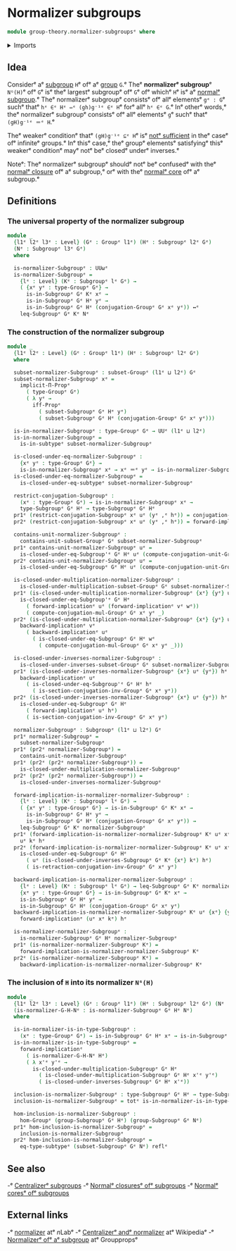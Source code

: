 # Normalizer subgroups

```agda
module group-theory.normalizer-subgroupsᵉ where
```

<details><summary>Imports</summary>

```agda
open import foundation.dependent-pair-typesᵉ
open import foundation.equality-dependent-pair-typesᵉ
open import foundation.functoriality-dependent-pair-typesᵉ
open import foundation.identity-typesᵉ
open import foundation.logical-equivalencesᵉ
open import foundation.propositionsᵉ
open import foundation.subtypesᵉ
open import foundation.universe-levelsᵉ

open import group-theory.conjugationᵉ
open import group-theory.groupsᵉ
open import group-theory.homomorphisms-groupsᵉ
open import group-theory.subgroupsᵉ
open import group-theory.subsets-groupsᵉ
```

</details>

## Idea

Considerᵉ aᵉ [subgroup](group-theory.subgroups.mdᵉ) `H`ᵉ ofᵉ aᵉ
[group](group-theory.groups.mdᵉ) `G`.ᵉ Theᵉ **normalizerᵉ subgroup**ᵉ `Nᴳ(H)`ᵉ ofᵉ `G`ᵉ
isᵉ theᵉ largestᵉ subgroupᵉ ofᵉ `G`ᵉ ofᵉ whichᵉ `H`ᵉ isᵉ aᵉ
[normalᵉ subgroup](group-theory.normal-subgroups.md).ᵉ Theᵉ normalizerᵉ subgroupᵉ
consistsᵉ ofᵉ allᵉ elementsᵉ `gᵉ : G`ᵉ suchᵉ thatᵉ `hᵉ ∈ᵉ Hᵉ ⇔ᵉ (gh)g⁻¹ᵉ ∈ᵉ H`ᵉ forᵉ allᵉ
`hᵉ ∈ᵉ G`.ᵉ Inᵉ otherᵉ words,ᵉ theᵉ normalizerᵉ subgroupᵉ consistsᵉ ofᵉ allᵉ elementsᵉ `g`ᵉ
suchᵉ thatᵉ `(gH)g⁻¹ᵉ ＝ᵉ H`.ᵉ

Theᵉ weakerᵉ conditionᵉ thatᵉ `(gH)g⁻¹ᵉ ⊆ᵉ H`ᵉ isᵉ
[notᵉ sufficient](https://math.stackexchange.com/q/107862ᵉ) in theᵉ caseᵉ ofᵉ
infiniteᵉ groups.ᵉ Inᵉ thisᵉ case,ᵉ theᵉ groupᵉ elementsᵉ satisfyingᵉ thisᵉ weakerᵉ
conditionᵉ mayᵉ notᵉ beᵉ closedᵉ underᵉ inverses.ᵉ

Noteᵉ: Theᵉ normalizerᵉ subgroupᵉ shouldᵉ notᵉ beᵉ confusedᵉ with theᵉ
[normalᵉ closure](group-theory.normal-closures-subgroups.mdᵉ) ofᵉ aᵉ subgroup,ᵉ orᵉ
with theᵉ [normalᵉ core](group-theory.normal-cores-subgroups.mdᵉ) ofᵉ aᵉ subgroup.ᵉ

## Definitions

### The universal property of the normalizer subgroup

```agda
module _
  {l1ᵉ l2ᵉ l3ᵉ : Level} (Gᵉ : Groupᵉ l1ᵉ) (Hᵉ : Subgroupᵉ l2ᵉ Gᵉ)
  (Nᵉ : Subgroupᵉ l3ᵉ Gᵉ)
  where

  is-normalizer-Subgroupᵉ : UUωᵉ
  is-normalizer-Subgroupᵉ =
    {lᵉ : Level} (Kᵉ : Subgroupᵉ lᵉ Gᵉ) →
    ( {xᵉ yᵉ : type-Groupᵉ Gᵉ} →
      is-in-Subgroupᵉ Gᵉ Kᵉ xᵉ →
      is-in-Subgroupᵉ Gᵉ Hᵉ yᵉ →
      is-in-Subgroupᵉ Gᵉ Hᵉ (conjugation-Groupᵉ Gᵉ xᵉ yᵉ)) ↔ᵉ
    leq-Subgroupᵉ Gᵉ Kᵉ Nᵉ
```

### The construction of the normalizer subgroup

```agda
module _
  {l1ᵉ l2ᵉ : Level} (Gᵉ : Groupᵉ l1ᵉ) (Hᵉ : Subgroupᵉ l2ᵉ Gᵉ)
  where

  subset-normalizer-Subgroupᵉ : subset-Groupᵉ (l1ᵉ ⊔ l2ᵉ) Gᵉ
  subset-normalizer-Subgroupᵉ xᵉ =
    implicit-Π-Propᵉ
      ( type-Groupᵉ Gᵉ)
      ( λ yᵉ →
        iff-Propᵉ
          ( subset-Subgroupᵉ Gᵉ Hᵉ yᵉ)
          ( subset-Subgroupᵉ Gᵉ Hᵉ (conjugation-Groupᵉ Gᵉ xᵉ yᵉ)))

  is-in-normalizer-Subgroupᵉ : type-Groupᵉ Gᵉ → UUᵉ (l1ᵉ ⊔ l2ᵉ)
  is-in-normalizer-Subgroupᵉ =
    is-in-subtypeᵉ subset-normalizer-Subgroupᵉ

  is-closed-under-eq-normalizer-Subgroupᵉ :
    {xᵉ yᵉ : type-Groupᵉ Gᵉ} →
    is-in-normalizer-Subgroupᵉ xᵉ → xᵉ ＝ᵉ yᵉ → is-in-normalizer-Subgroupᵉ yᵉ
  is-closed-under-eq-normalizer-Subgroupᵉ =
    is-closed-under-eq-subtypeᵉ subset-normalizer-Subgroupᵉ

  restrict-conjugation-Subgroupᵉ :
    (xᵉ : type-Groupᵉ Gᵉ) → is-in-normalizer-Subgroupᵉ xᵉ →
    type-Subgroupᵉ Gᵉ Hᵉ → type-Subgroupᵉ Gᵉ Hᵉ
  pr1ᵉ (restrict-conjugation-Subgroupᵉ xᵉ uᵉ (yᵉ ,ᵉ hᵉ)) = conjugation-Groupᵉ Gᵉ xᵉ yᵉ
  pr2ᵉ (restrict-conjugation-Subgroupᵉ xᵉ uᵉ (yᵉ ,ᵉ hᵉ)) = forward-implicationᵉ uᵉ hᵉ

  contains-unit-normalizer-Subgroupᵉ :
    contains-unit-subset-Groupᵉ Gᵉ subset-normalizer-Subgroupᵉ
  pr1ᵉ contains-unit-normalizer-Subgroupᵉ uᵉ =
    is-closed-under-eq-Subgroup'ᵉ Gᵉ Hᵉ uᵉ (compute-conjugation-unit-Groupᵉ Gᵉ _)
  pr2ᵉ contains-unit-normalizer-Subgroupᵉ uᵉ =
    is-closed-under-eq-Subgroupᵉ Gᵉ Hᵉ uᵉ (compute-conjugation-unit-Groupᵉ Gᵉ _)

  is-closed-under-multiplication-normalizer-Subgroupᵉ :
    is-closed-under-multiplication-subset-Groupᵉ Gᵉ subset-normalizer-Subgroupᵉ
  pr1ᵉ (is-closed-under-multiplication-normalizer-Subgroupᵉ {xᵉ} {yᵉ} uᵉ vᵉ) wᵉ =
    is-closed-under-eq-Subgroup'ᵉ Gᵉ Hᵉ
      ( forward-implicationᵉ uᵉ (forward-implicationᵉ vᵉ wᵉ))
      ( compute-conjugation-mul-Groupᵉ Gᵉ xᵉ yᵉ _)
  pr2ᵉ (is-closed-under-multiplication-normalizer-Subgroupᵉ {xᵉ} {yᵉ} uᵉ vᵉ) wᵉ =
    backward-implicationᵉ vᵉ
      ( backward-implicationᵉ uᵉ
        ( is-closed-under-eq-Subgroupᵉ Gᵉ Hᵉ wᵉ
          ( compute-conjugation-mul-Groupᵉ Gᵉ xᵉ yᵉ _)))

  is-closed-under-inverses-normalizer-Subgroupᵉ :
    is-closed-under-inverses-subset-Groupᵉ Gᵉ subset-normalizer-Subgroupᵉ
  pr1ᵉ (is-closed-under-inverses-normalizer-Subgroupᵉ {xᵉ} uᵉ {yᵉ}) hᵉ =
    backward-implicationᵉ uᵉ
      ( is-closed-under-eq-Subgroup'ᵉ Gᵉ Hᵉ hᵉ
        ( is-section-conjugation-inv-Groupᵉ Gᵉ xᵉ yᵉ))
  pr2ᵉ (is-closed-under-inverses-normalizer-Subgroupᵉ {xᵉ} uᵉ {yᵉ}) hᵉ =
    is-closed-under-eq-Subgroupᵉ Gᵉ Hᵉ
      ( forward-implicationᵉ uᵉ hᵉ)
      ( is-section-conjugation-inv-Groupᵉ Gᵉ xᵉ yᵉ)

  normalizer-Subgroupᵉ : Subgroupᵉ (l1ᵉ ⊔ l2ᵉ) Gᵉ
  pr1ᵉ normalizer-Subgroupᵉ =
    subset-normalizer-Subgroupᵉ
  pr1ᵉ (pr2ᵉ normalizer-Subgroupᵉ) =
    contains-unit-normalizer-Subgroupᵉ
  pr1ᵉ (pr2ᵉ (pr2ᵉ normalizer-Subgroupᵉ)) =
    is-closed-under-multiplication-normalizer-Subgroupᵉ
  pr2ᵉ (pr2ᵉ (pr2ᵉ normalizer-Subgroupᵉ)) =
    is-closed-under-inverses-normalizer-Subgroupᵉ

  forward-implication-is-normalizer-normalizer-Subgroupᵉ :
    {lᵉ : Level} (Kᵉ : Subgroupᵉ lᵉ Gᵉ) →
    ( {xᵉ yᵉ : type-Groupᵉ Gᵉ} → is-in-Subgroupᵉ Gᵉ Kᵉ xᵉ →
      is-in-Subgroupᵉ Gᵉ Hᵉ yᵉ →
      is-in-Subgroupᵉ Gᵉ Hᵉ (conjugation-Groupᵉ Gᵉ xᵉ yᵉ)) →
    leq-Subgroupᵉ Gᵉ Kᵉ normalizer-Subgroupᵉ
  pr1ᵉ (forward-implication-is-normalizer-normalizer-Subgroupᵉ Kᵉ uᵉ xᵉ kᵉ {yᵉ}) hᵉ =
    uᵉ kᵉ hᵉ
  pr2ᵉ (forward-implication-is-normalizer-normalizer-Subgroupᵉ Kᵉ uᵉ xᵉ kᵉ {yᵉ}) hᵉ =
    is-closed-under-eq-Subgroupᵉ Gᵉ Hᵉ
      ( uᵉ (is-closed-under-inverses-Subgroupᵉ Gᵉ Kᵉ {xᵉ} kᵉ) hᵉ)
      ( is-retraction-conjugation-inv-Groupᵉ Gᵉ xᵉ yᵉ)

  backward-implication-is-normalizer-normalizer-Subgroupᵉ :
    {lᵉ : Level} (Kᵉ : Subgroupᵉ lᵉ Gᵉ) → leq-Subgroupᵉ Gᵉ Kᵉ normalizer-Subgroupᵉ →
    {xᵉ yᵉ : type-Groupᵉ Gᵉ} → is-in-Subgroupᵉ Gᵉ Kᵉ xᵉ →
    is-in-Subgroupᵉ Gᵉ Hᵉ yᵉ →
    is-in-Subgroupᵉ Gᵉ Hᵉ (conjugation-Groupᵉ Gᵉ xᵉ yᵉ)
  backward-implication-is-normalizer-normalizer-Subgroupᵉ Kᵉ uᵉ {xᵉ} {yᵉ} kᵉ hᵉ =
    forward-implicationᵉ (uᵉ xᵉ kᵉ) hᵉ

  is-normalizer-normalizer-Subgroupᵉ :
    is-normalizer-Subgroupᵉ Gᵉ Hᵉ normalizer-Subgroupᵉ
  pr1ᵉ (is-normalizer-normalizer-Subgroupᵉ Kᵉ) =
    forward-implication-is-normalizer-normalizer-Subgroupᵉ Kᵉ
  pr2ᵉ (is-normalizer-normalizer-Subgroupᵉ Kᵉ) =
    backward-implication-is-normalizer-normalizer-Subgroupᵉ Kᵉ
```

### The inclusion of `H` into its normalizer `Nᴳ(H)`

```agda
module _
  {l1ᵉ l2ᵉ l3ᵉ : Level} (Gᵉ : Groupᵉ l1ᵉ) (Hᵉ : Subgroupᵉ l2ᵉ Gᵉ) (Nᵉ : Subgroupᵉ l3ᵉ Gᵉ)
  (is-normalizer-G-H-Nᵉ : is-normalizer-Subgroupᵉ Gᵉ Hᵉ Nᵉ)
  where

  is-in-normalizer-is-in-type-Subgroupᵉ :
    (xᵉ : type-Groupᵉ Gᵉ) → is-in-Subgroupᵉ Gᵉ Hᵉ xᵉ → is-in-Subgroupᵉ Gᵉ Nᵉ xᵉ
  is-in-normalizer-is-in-type-Subgroupᵉ =
    forward-implicationᵉ
      ( is-normalizer-G-H-Nᵉ Hᵉ)
      ( λ x'ᵉ y'ᵉ →
        is-closed-under-multiplication-Subgroupᵉ Gᵉ Hᵉ
          ( is-closed-under-multiplication-Subgroupᵉ Gᵉ Hᵉ x'ᵉ y'ᵉ)
          ( is-closed-under-inverses-Subgroupᵉ Gᵉ Hᵉ x'ᵉ))

  inclusion-is-normalizer-Subgroupᵉ : type-Subgroupᵉ Gᵉ Hᵉ → type-Subgroupᵉ Gᵉ Nᵉ
  inclusion-is-normalizer-Subgroupᵉ = totᵉ is-in-normalizer-is-in-type-Subgroupᵉ

  hom-inclusion-is-normalizer-Subgroupᵉ :
    hom-Groupᵉ (group-Subgroupᵉ Gᵉ Hᵉ) (group-Subgroupᵉ Gᵉ Nᵉ)
  pr1ᵉ hom-inclusion-is-normalizer-Subgroupᵉ =
    inclusion-is-normalizer-Subgroupᵉ
  pr2ᵉ hom-inclusion-is-normalizer-Subgroupᵉ =
    eq-type-subtypeᵉ (subset-Subgroupᵉ Gᵉ Nᵉ) reflᵉ
```

## See also

-ᵉ [Centralizerᵉ subgroups](group-theory.centralizer-subgroups.mdᵉ)
-ᵉ [Normalᵉ closuresᵉ ofᵉ subgroups](group-theory.normal-closures-subgroups.mdᵉ)
-ᵉ [Normalᵉ coresᵉ ofᵉ subgroups](group-theory.normal-cores-subgroups.mdᵉ)

## External links

-ᵉ [normalizer](https://ncatlab.org/nlab/show/normalizerᵉ) atᵉ $n$Labᵉ
-ᵉ [Centralizerᵉ andᵉ normalizer](https://en.wikipedia.org/wiki/Centralizer_and_normalizerᵉ)
  atᵉ Wikipediaᵉ
-ᵉ [Normalizerᵉ ofᵉ aᵉ subgroup](https://groupprops.subwiki.org/wiki/Normalizer_of_a_subgroupᵉ)
  atᵉ Grouppropsᵉ